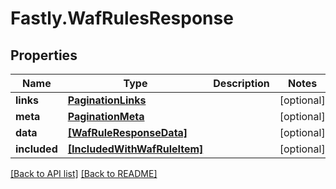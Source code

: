 # Fastly.WafRulesResponse

## Properties

Name | Type | Description | Notes
------------ | ------------- | ------------- | -------------
**links** | [**PaginationLinks**](PaginationLinks.md) |  | [optional] 
**meta** | [**PaginationMeta**](PaginationMeta.md) |  | [optional] 
**data** | [**[WafRuleResponseData]**](WafRuleResponseData.md) |  | [optional] 
**included** | [**[IncludedWithWafRuleItem]**](IncludedWithWafRuleItem.md) |  | [optional] 



[[Back to API list]](../../README.md#endpoints) [[Back to README]](../../README.md)
